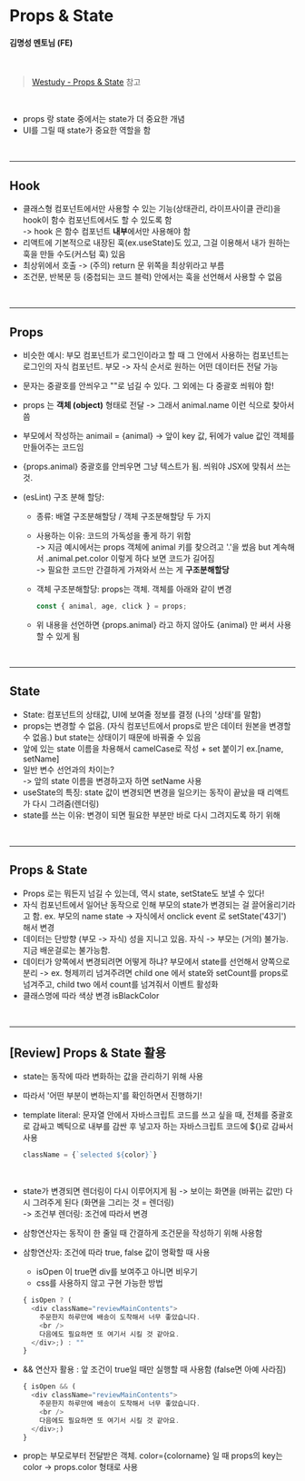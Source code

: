 # Props & State

#### 김명성 멘토님 (FE)

<br>

> [Westudy - Props & State](https://study.wecode.co.kr/session/116) 참고

<br>

- props 랑 state 중에서는 state가 더 중요한 개념
- UI를 그릴 때 state가 중요한 역할을 함

<br>

---

## Hook

- 클래스형 컴포넌트에서만 사용할 수 있는 기능(상태관리, 라이프사이클 관리)을 hook이 함수 컴포넌트에서도 할 수 있도록 함
  <br>-> hook 은 함수 컴포넌트 **내부**에서만 사용해야 함
- 리액트에 기본적으로 내장된 훅(ex.useState)도 있고, 그걸 이용해서 내가 원하는 훅을 만들 수도(커스텀 훅) 있음
- 최상위에서 호출 -> (주의) return 문 위쪽을 최상위라고 부름
- 조건문, 반복문 등 (중첩되는 코드 블럭) 안에서는 훅을 선언해서 사용할 수 없음

<br>

---

## Props

- 비슷한 예시: 부모 컴포넌트가 로그인이라고 할 때 그 안에서 사용하는 컴포넌트는 로그인의 자식 컴포넌트. 부모 -> 자식 순서로 원하는 어떤 데이터든 전달 가능
- 문자는 중괄호를 안씌우고 ""로 넘길 수 있다. 그 외에는 다 중괄호 씌워야 함!
- props 는 **객체 (object)** 형태로 전달 -> 그래서 animal.name 이런 식으로 찾아서 씀
- 부모에서 작성하는 animail = {animal} -> 앞이 key 값, 뒤에가 value 값인 객체를 만들어주는 코드임
- {props.animal} 중괄호를 안씌우면 그냥 텍스트가 됨. 씌워야 JSX에 맞춰서 쓰는 것.
- (esLint) 구조 분해 할당:

  - 종류: 배열 구조분해할당 / 객체 구조분해할당 두 가지
  - 사용하는 이유: 코드의 가독성을 좋게 하기 위함
    <br>-> 지금 예시에서는 props 객체에 animal 키를 찾으려고 '.'을 썼음 but 계속해서 .animal.pet.color 이렇게 하다 보면 코드가 길어짐
    <br>-> 필요한 코드만 간결하게 가져와서 쓰는 게 **구조분해할당**
  - 객체 구조분해할당: props는 객체. 객체를 아래와 같이 변경

    ```js
    const { animal, age, click } = props;
    ```

  - 위 내용을 선언하면 {props.animal} 라고 하지 않아도 {animal} 만 써서 사용할 수 있게 됨

<br>

---

## State

- State: 컴포넌트의 상태값, UI에 보여줄 정보를 결정 (나의 '상태'를 말함)
- props는 변경할 수 없음. (자식 컴포넌트에서 props로 받은 데이터 원본을 변경할 수 없음.) but state는 상태이기 때문에 바꿔줄 수 있음
- 앞에 있는 state 이름을 차용해서 camelCase로 작성 + set 붙이기 ex.[name, setName]
- 일반 변수 선언과의 차이는?
  <br>-> 앞의 state 이름을 변경하고자 하면 setName 사용
- useState의 특징: state 값이 변경되면 변경을 일으키는 동작이 끝났을 때 리액트가 다시 그려줌(렌더링)
- state를 쓰는 이유: 변경이 되면 필요한 부분만 바로 다시 그려지도록 하기 위해

<br>

---

## Props & State

- Props 로는 뭐든지 넘길 수 있는데, 역시 state, setState도 보낼 수 있다!
- 자식 컴포넌트에서 일어난 동작으로 인해 부모의 state가 변경되는 걸 끌어올리기라고 함. ex. 부모의 name state -> 자식에서 onclick event 로 setState('43기') 해서 변경
- 데이터는 단방향 (부모 -> 자식) 성을 지니고 있음. 자식 -> 부모는 (거의) 불가능. 지금 배운걸로는 불가능함.
- 데이터가 양쪽에서 변경되려면 어떻게 하냐? 부모에서 state를 선언해서 양쪽으로 분리 -> ex. 형제끼리 넘겨주려면 child one 에서 state와 setCount를 props로 넘겨주고, child two 에서 count를 넘겨줘서 이벤트 활성화
- 클래스명에 따라 색상 변경 isBlackColor

<br>

---

## [Review] Props & State 활용

- state는 동작에 따라 변화하는 값을 관리하기 위해 사용
- 따라서 '어떤 부분이 변하는지'를 확인하면서 진행하기!
- template literal: 문자열 안에서 자바스크립트 코드를 쓰고 싶을 때, 전체를 중괄호로 감싸고 벡틱으로 내부를 감싼 후 넣고자 하는 자바스크립트 코드에 ${}로 감싸서 사용

  ```js
  className = {`selected ${color}`}
  ```

<br>

- state가 변경되면 렌더링이 다시 이루어지게 됨 -> 보이는 화면을 (바뀌는 값만) 다시 그려주게 된다 (화면을 그리는 것 = 렌더링)
  <br> -> 조건부 렌더링: 조건에 따라서 변경
- 삼항연산자는 동작이 한 줄일 때 간결하게 조건문을 작성하기 위해 사용함

- 삼항연산자: 조건에 따라 true, false 값이 명확할 때 사용

  - isOpen 이 true면 div를 보여주고 아니면 비우기
  - css를 사용하지 않고 구현 가능한 방법

  ```js
  { isOpen ? (
    <div className="reviewMainContents">
      주문한지 하루만에 배송이 도착해서 너무 좋았습니다.
      <br />
      다음에도 필요하면 또 여기서 시킬 것 같아요.
    </div>;) : ""
  }
  ```

- && 연산자 활용 : 앞 조건이 true일 때만 실행할 때 사용함 (false면 아예 사라짐)

  ```js
  { isOpen && (
    <div className="reviewMainContents">
      주문한지 하루만에 배송이 도착해서 너무 좋았습니다.
      <br />
      다음에도 필요하면 또 여기서 시킬 것 같아요.
    </div>;)
  }
  ```

- prop는 부모로부터 전달받은 객체. color={colorname} 일 때 props의 key는 color -> props.color 형태로 사용


